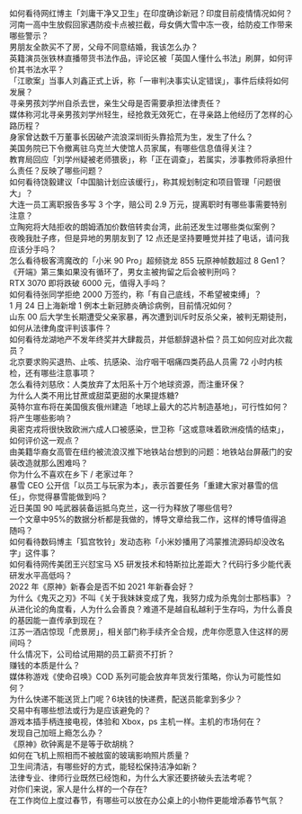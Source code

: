 如何看待网红博主「刘庸干净又卫生」在印度确诊新冠？印度目前疫情情况如何？  
河南一高中生放假回家遇防疫卡点被拦截，母女俩大雪中冻一夜，给防疫工作带来哪些警示？  
男朋友全款买不了房，父母不同意结婚，我该怎么办？  
英籍演员张铁林直播带货书法作品，评论区被「英国人懂什么书法」刷屏，如何评价其书法水平？  
「江歌案」当事人刘鑫正式上诉，称「一审判决事实认定错误」，事件后续将如何发展？  
寻亲男孩刘学州自杀去世，亲生父母是否需要承担法律责任？  
媒体称河北寻亲男孩刘学州轻生，经抢救无效死亡，在寻亲路上他经历了怎样的心路历程？  
身家曾达数千万董事长因破产流浪深圳街头靠拾荒为生，发生了什么？  
美国务院已下令撤离驻乌克兰大使馆人员家属，有哪些信息值得关注？  
教育局回应「刘学州疑被老师猥亵」，称「正在调查」，若属实，涉事教师将承担什么责任？反映了哪些问题？  
如何看待饶毅建议「中国脑计划应该缓行」，称其规划制定和项目管理「问题很大」？  
大连一员工离职报告多写 3 个字，赔公司 2.9 万元，提离职时有哪些事需要特别注意？  
立陶宛将大陆拒收的朗姆酒加价数倍转卖台湾，此前还发生过哪些类似案例？  
夜晚我肚子疼，但是异地的男朋友到了 12 点还是坚持要睡觉并挂了电话，请问我应该分手吗？  
怎么看待极客湾魔改的「小米 90 Pro」超频骁龙 855 玩原神帧数超过 8 Gen1？  
《开端》第三集如果没有循环了，男女主被拘留之后会被判刑吗？  
RTX 3070 即将跌破 6000 元，值得入手吗？  
如何看待张同学拒绝 2000 万签约，称「有自己底线，不希望被束缚」？  
1 月 24 日上海新增 1 例本土新冠肺炎确诊病例，目前情况如何？  
山东 00 后大学生长期遭受父亲家暴，再次遭到训斥时反杀父亲，被判无期徒刑，如何从法律角度评判该事件？  
如何看待龙湖地产不发年终奖并大肆裁员，并低额辞退补偿？员工如何应对此次裁员？  
北京要求购买退热、止咳、抗感染、治疗咽干咽痛四类药品人员需 72 小时内核检，还有哪些注意事项？  
怎么看待刘慈欣：人类放弃了太阳系十万个地球资源，而注重环保？  
为什么人类不用比甘蔗或甜菜更甜的水果提炼糖?  
英特尔宣布将在美国俄亥俄州建造「地球上最大的芯片制造基地」，可行性如何？将产生哪些影响？  
奥密克戎将很快致欧洲六成人口被感染，世卫称「这或意味着欧洲疫情的结束」，如何评价这一观点？  
由美籍华裔女高管在纽约被流浪汉推下地铁站台想到的问题：地铁站台屏蔽门的安装改造就那么困难吗？  
你为什么不喜欢在乡下 / 老家过年？  
暴雪 CEO 公开信「以员工与玩家为本」，表示首要任务「重建大家对暴雪的信任」，你觉得暴雪能做到吗？  
近日美国 90 吨武器装备运抵乌克兰，这一行为释放了哪些信号?  
一个文章中95%的数据分析都是我做的，博导文章给我二作，这样的博导值得追随吗？  
如何看待数码博主「狐宫牧铃」发动态称「小米妙播用了鸿蒙推流源码却没改名字」这件事？  
如何看待网传美团王兴怼宝马 X5 研发技术和特斯拉比差距大？代码行多少能代表研发水平高低吗？  
2022 年《原神》新春会是否不如 2021 年新春会好？  
为什么《鬼灭之刃》不叫《关于我妹妹变成了鬼，我努力成为杀鬼剑士那档事》？  
从进化论的角度看，人为什么会善良？难道不是越自私越利于生存吗，为什么善良的基因能一直传承到现在？  
江苏一酒店惊现「虎景房」，相关部门称手续齐全合规，虎年你愿意入住这样的房间吗？  
什么情况下，公司给试用期的员工薪资不打折？  
赚钱的本质是什么？  
媒体称游戏《使命召唤》COD 系列可能会放弃年货发行策略，你认为可能性如何？  
为什么快递不能送货上门呢？6块钱的快递费，配送员能拿到多少？  
交易中有哪些想法或行为是应该避免的？  
游戏本插手柄连接电视，体验和 Xbox，ps 主机一样。主机的市场何在？  
发现自己加班上瘾怎么办？  
《原神》砍钟离是不是等于砍胡桃？  
如何在飞机上照相而不被舷窗的玻璃影响照片质量？  
卫生间清洁，有哪些好的方式，能轻松保持洁净如新？  
法律专业、律师行业既然已经饱和，为什么大家还要挤破头去法考呢？  
对你们来说，家人是什么样的一个存在?  
在工作岗位上度过春节，有哪些可以放在办公桌上的小物件更能增添春节气氛？  
